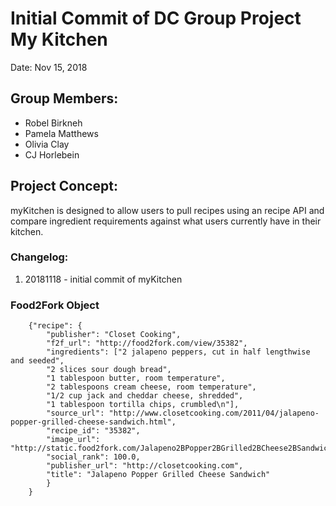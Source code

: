 # Initial Commit of DC Group Project My Kitchen

Date: Nov 15, 2018

## Group Members:
* Robel Birkneh
* Pamela Matthews
* Olivia Clay
* CJ Horlebein

## Project Concept:
myKitchen is designed to allow users to pull recipes using an recipe API and compare ingredient requirements against what users currently have in their kitchen. 

### Changelog:
1. 20181118 - initial commit of myKitchen

### Food2Fork Object
```
    {"recipe": {
        "publisher": "Closet Cooking", 
        "f2f_url": "http://food2fork.com/view/35382",
        "ingredients": ["2 jalapeno peppers, cut in half lengthwise and seeded",
        "2 slices sour dough bread", 
        "1 tablespoon butter, room temperature", 
        "2 tablespoons cream cheese, room temperature",
        "1/2 cup jack and cheddar cheese, shredded", 
        "1 tablespoon tortilla chips, crumbled\n"], 
        "source_url": "http://www.closetcooking.com/2011/04/jalapeno-popper-grilled-cheese-sandwich.html", 
        "recipe_id": "35382", 
        "image_url": "http://static.food2fork.com/Jalapeno2BPopper2BGrilled2BCheese2BSandwich2B12B500fd186186.jpg", 
        "social_rank": 100.0, 
        "publisher_url": "http://closetcooking.com", 
        "title": "Jalapeno Popper Grilled Cheese Sandwich"
        }
    }
```